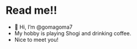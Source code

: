 # Read me!!
- 👋 Hi, I’m @gomagoma7
- My hobby is playing Shogi and drinking coffee.
- Nice to meet you!

<!---
gomagoma7/gomagoma7 is a ✨ special ✨ repository because its `README.md` (this file) appears on your GitHub profile.
You can click the Preview link to take a look at your changes.
--->
